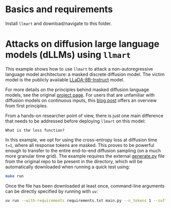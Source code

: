 # Basics and requirements
Install `llmart` and download/navigate to this folder.

# Attacks on diffusion large language models (dLLMs) using `llmart`

This example shows how to use `llmart` to attack a non-autoregressive language model architecture: a masked discrete diffusion model. The victim model is the publicly available [LLaDA-8B-Instruct](https://huggingface.co/GSAI-ML/LLaDA-8B-Instruct) model.

For more details on the principles behind masked diffusion language models, see the original [project page](https://ml-gsai.github.io/LLaDA-demo/). For users that are unfamiliar with diffusion models on continuous inputs, this [blog post](https://yang-song.net/blog/2021/score/) offers an overview from first principles.

From a hands-on researcher point of view, there is just one main difference that needs to be addressed before deploying `llmart` on this model:
```
What is the loss function?
```

In this example, we opt for using the cross-entropy loss at diffusion time `t=1`, where all response tokens are masked. This proves to be powerful enough to transfer to the entire end-to-end diffusion sampling (on a much more granular time grid). The example requires the external [generate.py](https://github.com/ML-GSAI/LLaDA/blob/main/generate.py) file from the original repo to be present in the directory, which will be automatically downloaded when running a quick test using:
```bash
make run
```

Once the file has been downloaded at least once, command-line arguments can be directly specified by running with `uv`:
```bash
uv run --with-requirements requirements.txt main.py --n_tokens 1 --suffix 20
```
